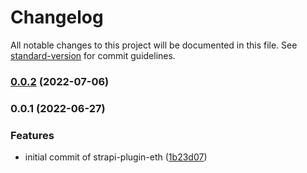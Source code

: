 # Changelog

All notable changes to this project will be documented in this file. See [standard-version](https://github.com/conventional-changelog/standard-version) for commit guidelines.

### [0.0.2](https://github.com/strapify/strapi-plugin-eth/compare/v0.0.1...v0.0.2) (2022-07-06)

### 0.0.1 (2022-06-27)


### Features

* initial commit of strapi-plugin-eth ([1b23d07](https://github.com/strapify/strapi-plugin-eth/commit/1b23d07949612d8fa1386d5f10e8074b30480eda))

